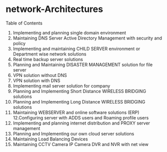 # network-Architectures

Table of Contents
1. Implementing and planning single domain environment
2. Maintaining DNS Server Active Directory Management with security and policy
3. Implementing and maintaining CHILD SERVER environment or Department wise network solutions
4. Real time backup server solutions 
5. Planning and Maintaining DISASTER MANAGEMENT solution for file server
6. VPN solution without DNS
7. VPN solution with DNS
8. Implementing mail server solution for company
9. Planning and Implementing Short Distance WIRELESS BRIDGING solutions
10. Planning and Implementing Long Distance WIRELESS BRIDGING solutions
11. Maintaining WEBSERVER and online software solutions (ERP)
12.Configuring server with ADDS users and Roaming profile users
13. Implementing and planning internet distribution and PROXY server management
14. Planning and Implementing our own cloud server solutions
15. Maintaining Load Balancing Devices
16. Maintaining CCTV Camera IP Camera DVR and NVR with net view
